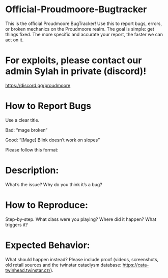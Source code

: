 # Official-Proudmoore-Bugtracker
This is the official Proudmoore BugTracker! 
Use this to report bugs, errors, or broken mechanics on the Proudmoore realm. 
The goal is simple: get things fixed. The more specific and accurate your report, the faster we can act on it.

# For exploits, please contact our admin Sylah in private (discord)!
https://discord.gg/proudmoore


# How to Report Bugs
Use a clear title.

Bad: “mage broken”

Good: “[Mage] Blink doesn’t work on slopes”

Please follow this format:


# Description: 

What’s the issue? Why do you think it’s a bug?



# How to Reproduce: 

Step-by-step. What class were you playing? Where did it happen? What triggers it?



# Expected Behavior: 

What should happen instead? Please include proof (videos, screenshots, old retail sources and the twinstar cataclysm database: https://cata-twinhead.twinstar.cz/).

